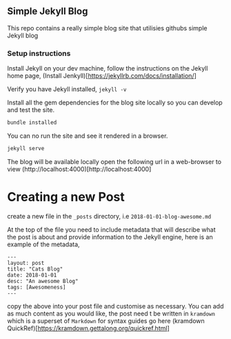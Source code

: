 ## Simple Jekyll Blog

This repo contains a really simple blog site that utilisies githubs simple Jekyll blog

### Setup instructions

Install Jekyll on your dev machine, follow the instructions on the Jekyll home page, (Install Jenkyll)[https://jekyllrb.com/docs/installation/]

Verify you have Jekyll installed,  `jekyll -v`

Install all the gem dependencies for the blog site locally so you can develop and test the site.

``` bash
bundle installed
```

You can no run the site and see it rendered in a browser.

``` bash
jekyll serve
```

The blog will be available locally open the following url in a web-browser to view (http://localhost:4000)[http://localhost:4000]

# Creating a new Post

create a new file in the `_posts` directory, i.e `2018-01-01-blog-awesome.md`

At the top of the file you need to include metadata that will describe what the post is about and provide information to the Jekyll engine, here is an example of the metadata,

```
---
layout: post
title: "Cats Blog"
date: 2018-01-01
desc: "An awesome Blog"
tags: [Awesomeness]
---
```
copy the above into your post file and customise as necessary. You can add as much content as you would like, the post need t be written in `kramdown` which is a superset of `Markdown` for syntax guides go here (kramdown QuickRef)[https://kramdown.gettalong.org/quickref.html]
